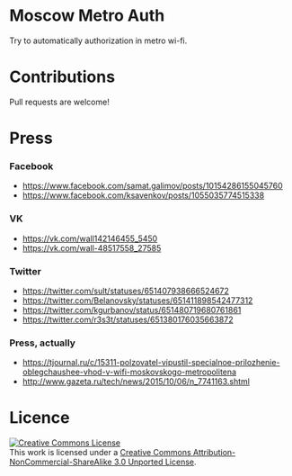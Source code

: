 # Moscow Metro Auth

Try to automatically authorization in metro wi-fi.

# Contributions

Pull requests are welcome!

# Press

### Facebook
* https://www.facebook.com/samat.galimov/posts/10154286155045760
* https://www.facebook.com/ksavenkov/posts/1055035774515338

### VK
* https://vk.com/wall142146455_5450
* https://vk.com/wall-48517558_27585

### Twitter
* https://twitter.com/sult/statuses/651407938666524672
* https://twitter.com/Belanovsky/statuses/651411898542477312
* https://twitter.com/kgurbanov/status/651480719680761861
* https://twitter.com/r3s3t/statuses/651380176035663872

### Press, actually
* https://tjournal.ru/c/15311-polzovatel-vipustil-specialnoe-prilozhenie-oblegchaushee-vhod-v-wifi-moskovskogo-metropolitena
* http://www.gazeta.ru/tech/news/2015/10/06/n_7741163.shtml

# Licence

<a rel="license" href="http://creativecommons.org/licenses/by-nc-sa/3.0/"><img alt="Creative Commons License" style="border-width:0" src="https://i.creativecommons.org/l/by-nc-sa/3.0/88x31.png" /></a><br />This work is licensed under a <a rel="license" href="http://creativecommons.org/licenses/by-nc-sa/3.0/">Creative Commons Attribution-NonCommercial-ShareAlike 3.0 Unported License</a>.
